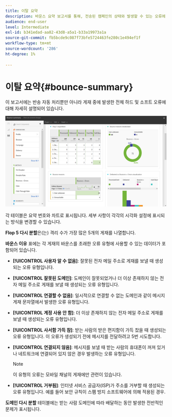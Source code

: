 ```yaml
---
title: 이탈 요약
description: 바운스 요약 보고서를 통해, 전송된 캠페인의 상태와 발생할 수 있는 오류에 대해 알아보십시오.
audience: end-user
level: Intermediate
exl-id: b341edad-aa82-43d8-a5a1-b33a19973a1a
source-git-commit: fb5bcde9c087f73bfe5724463fe280c1e494ef1f
workflow-type: tm+mt
source-wordcount: '286'
ht-degree: 1%

---
```


# 이탈 요약{#bounce-summary}

이 보고서에는 반송 자동 처리뿐만 아니라 게재 중에 발생한 전체 하드 및 소프트 오류에 대해 자세히 설명되어 있습니다.

![](assets/campaign_reports_bounces.png)

각 테이블은 요약 번호와 차트로 표시됩니다. 세부 사항이 각각의 시각화 설정에 표시되는 방식을 변경할 수 있습니다.

**Flop 5 다시 분할**&#x200B;은(는) 격리 수가 가장 많은 5개의 게재를 나열합니다.

**바운스 이유** 표에는 각 게재의 바운스를 초래한 오류 유형에 사용할 수 있는 데이터가 포함되어 있습니다.

* **[!UICONTROL 사용자 알 수 없음]**: 잘못된 전자 메일 주소로 게재를 보낼 때 생성되는 오류 유형입니다.
* **[!UICONTROL 잘못된 도메인]**: 도메인이 잘못되었거나 더 이상 존재하지 않는 전자 메일 주소로 게재를 보낼 때 생성되는 오류 유형입니다.
* **[!UICONTROL 연결할 수 없음]**: 일시적으로 연결할 수 없는 도메인과 같이 메시지 게재 문자열에서 발생한 오류 유형입니다.
* **[!UICONTROL 계정 사용 안 함]**: 더 이상 존재하지 않는 전자 메일 주소로 게재를 보낼 때 생성되는 오류 유형입니다.
* **[!UICONTROL 사서함 가득 참]**: 받는 사람의 받은 편지함이 가득 찼을 때 생성되는 오류 유형입니다. 이 오류가 생성되기 전에 메시지를 전달하려고 5번 시도합니다.
* **[!UICONTROL 연결되지 않음]**: 메시지를 보낼 때 받는 사람의 휴대폰이 꺼져 있거나 네트워크에 연결되어 있지 않은 경우 발생하는 오류 유형입니다.

  >[!NOTE]
  >
  >이 유형의 오류는 모바일 채널의 게재에만 관련이 있습니다.

* **[!UICONTROL 거부됨]**: 인터넷 서비스 공급자(ISP)가 주소를 거부할 때 생성되는 오류 유형입니다. 예를 들어 보안 규칙이 스팸 방지 소프트웨어에 의해 적용된 경우.

**도메인 다시 분할** 테이블에는 받는 사람 도메인에 따라 배달하는 동안 발생한 전반적인 문제가 표시됩니다.
